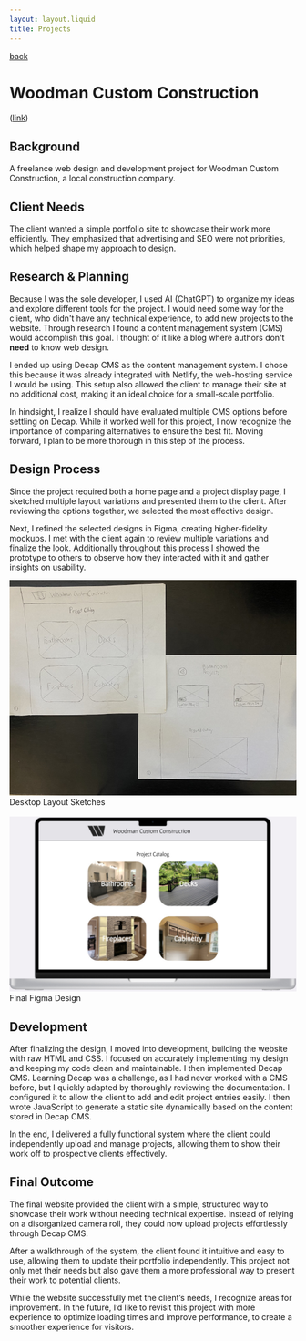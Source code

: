 ```yaml
---
layout: layout.liquid
title: Projects
---
```

<a href="/projects/">back</a>
# Woodman Custom Construction
(<a href="https://woodmancustomconstruction.com/" target="_blank">link</a>)
## Background
A freelance web design and development project for Woodman Custom Construction, a local construction company.

## Client Needs
The client wanted a simple portfolio site to showcase their work more efficiently. They emphasized that advertising and SEO were not priorities, which helped shape my approach to design. 

## Research & Planning
Because I was the sole developer, I used AI (ChatGPT) to organize my ideas and explore different tools for the project. I would need some way for the client, who didn't have any technical experience, to add new projects to the website. Through research I found a content management system (CMS) would accomplish this goal. I thought of it like a blog where authors don't **need** to know web design.

I ended up using Decap CMS as the content management system. I chose this because it was already integrated with Netlify, the web-hosting service I would be using. This setup also allowed the client to manage their site at no additional cost, making it an ideal choice for a small-scale portfolio.

In hindsight, I realize I should have evaluated multiple CMS options before settling on Decap. While it worked well for this project, I now recognize the importance of comparing alternatives to ensure the best fit. Moving forward, I plan to be more thorough in this step of the process.

## Design Process
Since the project required both a home page and a project display page, I sketched multiple layout variations and presented them to the client. After reviewing the options together, we selected the most effective design.

Next, I refined the selected designs in Figma, creating higher-fidelity mockups. I met with the client again to review multiple variations and finalize the look. Additionally throughout this process I showed the prototype to others to observe how they interacted with it and gather insights on usability.

<img src=/images/wcc_sketch2.jpg alt="desktop layout sketches">
<figcaption>Desktop Layout Sketches</figcaption>
<br>
<img src=/images/wcc_figma1.jpg alt="mobile layout sketches" width=750px>
<figcaption>Final Figma Design</figcaption>
<!---
<br>
<figure>
    <img src=/images/wcc_sketch4.jpg alt="mobile layout sketches">
    <figcaption>Mobile Layout Sketches</figcaption>
</figure>
<figure>
    <img src=/images/wcc_figma1.jpg alt="mobile layout sketches" width=100px>
    <figcaption>Mobile Layout Sketches</figcaption>
</figure>
-->

## Development
After finalizing the design, I moved into development, building the website with raw HTML and CSS. I focused on accurately implementing my design and keeping my code clean and maintainable.
I then implemented Decap CMS. Learning Decap was a challenge, as I had never worked with a CMS before, but I quickly adapted by thoroughly reviewing the documentation. I configured it to allow the client to add and edit project entries easily. I then wrote JavaScript to generate a static site dynamically based on the content stored in Decap CMS.

In the end, I delivered a fully functional system where the client could independently upload and manage projects, allowing them to show their work off to prospective clients effectively.

## Final Outcome
The final website provided the client with a simple, structured way to showcase their work without needing technical expertise. Instead of relying on a disorganized camera roll, they could now upload projects effortlessly through Decap CMS.

After a walkthrough of the system, the client found it intuitive and easy to use, allowing them to update their portfolio independently. This project not only met their needs but also gave them a more professional way to present their work to potential clients.

While the website successfully met the client’s needs, I recognize areas for improvement. In the future, I’d like to revisit this project with more experience to optimize loading times and improve performance, to create a smoother experience for visitors.
